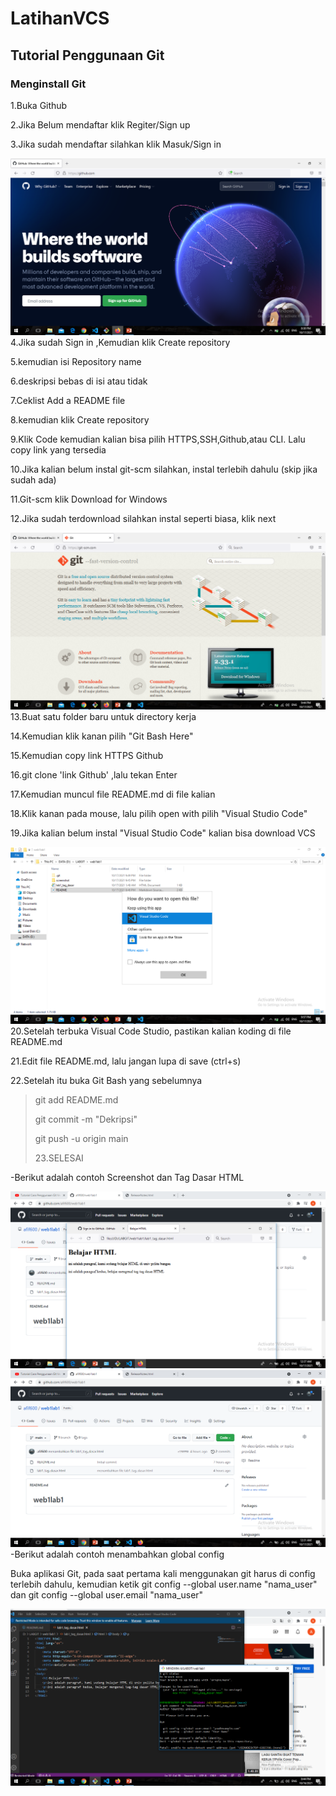# LatihanVCS
## Tutorial Penggunaan Git

### Menginstall Git
1.Buka Github <p>
2.Jika Belum mendaftar klik Regiter/Sign up <p>
3.Jika sudah mendaftar silahkan klik Masuk/Sign in <p>
![gambar 4](screenshot/git4.png)
4.Jika sudah Sign in ,Kemudian klik Create repository <p>
5.kemudian isi Repository name <p>
6.deskripsi bebas di isi atau tidak <p>
7.Ceklist Add a README file <p>
8.kemudian klik Create repository <p>
9.Klik Code kemudian kalian bisa pilih HTTPS,SSH,Github,atau CLI. Lalu copy link yang tersedia <p>
10.Jika kalian belum instal git-scm silahkan, instal terlebih dahulu (skip jika sudah ada) <p>
11.Git-scm klik Download for Windows <p>
12.Jika sudah terdownload silahkan instal seperti biasa, klik next <p>
![gambar 5](screenshot/git5.png)
13.Buat satu folder baru untuk directory kerja <p>
14.Kemudian klik kanan pilih "Git Bash Here" <p>
15.Kemudian copy link HTTPS Github <p>
16.git clone 'link Github' ,lalu tekan Enter <p>
17.Kemudian muncul file README.md di file kalian <p>
18.Klik kanan pada mouse, lalu pilih open with pilih "Visual Studio Code" <p>
19.Jika kalian belum instal "Visual Studio Code" kalian bisa download VCS <p>
![gambar 6](screenshot/git6.png)
20.Setelah terbuka Visual Code Studio, pastikan kalian koding di file README.md <p>
21.Edit file README.md, lalu jangan lupa di save (ctrl+s) <p>
22.Setelah itu buka Git Bash yang sebelumnya <p>
> git add README.md <p>
> git commit -m "Dekripsi" <p>
> git push -u origin main <p>
23.SELESAI <P>


-Berikut adalah contoh Screenshot dan Tag Dasar HTML <p>
![gambar 3](screenshot/git3.png)
![gambar 2](screenshot/git2.png)
-Berikut adalah contoh menambahkan global config<p>
 Buka aplikasi Git, pada saat pertama kali menggunakan git harus di config terlebih dahulu, kemudian ketik git config --global user.name "nama_user" dan git config --global user.email "nama_user" <p>
![gambar 1](screenshot/git1.png)